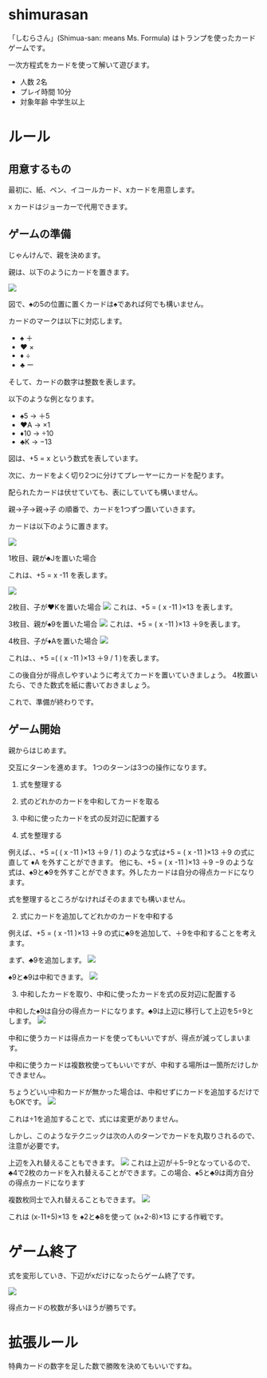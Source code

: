# shimurasan

「しむらさん」(Shimua-san: means Ms. Formula) はトランプを使ったカードゲームです。

一次方程式をカードを使って解いて遊びます。

- 人数 2名
- プレイ時間 10分
- 対象年齢 中学生以上


# ルール

## 用意するもの
最初に、紙、ペン、イコールカード、xカードを用意します。

x カードはジョーカーで代用できます。


## ゲームの準備

じゃんけんで、親を決めます。

親は、以下のようにカードを置きます。

![](images/2020-10-18-13-02-17.png)

図で、♠の5の位置に置くカードは♠であれば何でも構いません。

カードのマークは以下に対応します。

- ♠ ＋
- ♥ ×
- ♦ ÷
- ♣ ー

そして、カードの数字は整数を表します。

以下のような例となります。

- ♠5 → ＋5
- ♥A → ×1
- ♦10 → ÷10
- ♣K → −13


図は、+5 = x という数式を表しています。


次に、カードをよく切り2つに分けてプレーヤーにカードを配ります。

配られたカードは伏せていても、表にしていても構いません。

親→子→親→子 の順番で、カードを1つずつ置いていきます。


カードは以下のように置きます。

![](images/2020-10-18-12-56-15.png)

1枚目、親が♣Jを置いた場合


これは、+5 = x -11 を表します。

![](images/2020-10-18-13-10-29.png)

2枚目、子が♥Kを置いた場合
![](images/2020-10-18-13-13-00.png)
これは、+5 = ( x -11 )×13 を表します。

3枚目、親が♠9を置いた場合
![](images/2020-10-18-13-14-24.png)
これは、+5 = ( x -11 )×13 ＋9を表します。

4枚目、子が♦Aを置いた場合
![](images/2020-10-18-13-15-44.png)

これは、、+5 =( ( x -11 )×13 ＋9 / 1 )を表します。

この後自分が得点しやすいように考えてカードを置いていきましょう。
4枚置いたら、できた数式を紙に書いておきましょう。

これで、準備が終わりです。

## ゲーム開始

親からはじめます。

交互にターンを進めます。
1つのターンは3つの操作になります。

1. 式を整理する
2. 式のどれかのカードを中和してカードを取る
3. 中和に使ったカードを式の反対辺に配置する


1. 式を整理する

例えば、、+5 =( ( x -11 )×13 ＋9 / 1 ) のような式は+5 = ( x -11 )×13 ＋9 の式に直して ♦A を外すことができます。
他にも、+5 = ( x -11 )×13 ＋9 −9  のような式は、♠9と♣9を外すことができます。外したカードは自分の得点カードになります。

式を整理するところがなければそのままでも構いません。

2. 式にカードを追加してどれかのカードを中和する

例えば、+5 = ( x -11 )×13 ＋9 の式に♣9を追加して、＋9を中和することを考えます。

まず、♣9を追加します。
![](images/2020-10-18-13-24-50.png)

♠9と♣9は中和できます。
![](images/2020-10-18-13-26-47.png)

3. 中和したカードを取り、中和に使ったカードを式の反対辺に配置する

中和した♠9は自分の得点カードになります。♣9は上辺に移行して上辺を5÷9とします。
![](images/2020-10-18-13-30-23.png)

中和に使うカードは得点カードを使ってもいいですが、得点が減ってしまいます。


中和に使うカードは複数枚使ってもいいですが、中和する場所は一箇所だけしかできません。


ちょうどいい中和カードが無かった場合は、中和せずにカードを追加するだけでもOKです。
![](images/2020-10-18-13-45-26.png)

これは÷1を追加することで、式には変更がありません。

しかし、このようなテクニックは次の人のターンでカードを丸取りされるので、注意が必要です。

上辺を入れ替えることもできます。
![](images/2020-10-18-13-49-48.png)
これは上辺が＋5−9となっているので、♣4で2枚のカードを入れ替えることができます。この場合、♠5と♣9は両方自分の得点カードになります

複数枚同士で入れ替えることもできます。
![](images/2020-10-18-13-54-24.png)

これは (x-11+5)×13 を ♠2と♣8を使って  (x+2-8)×13 にする作戦です。


# ゲーム終了

式を変形していき、下辺がxだけになったらゲーム終了です。

![](images/2020-10-18-13-58-42.png)

得点カードの枚数が多いほうが勝ちです。


#  拡張ルール

特典カードの数字を足した数で勝敗を決めてもいいですね。